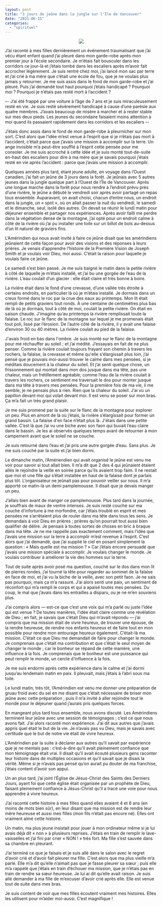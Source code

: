 ```yaml
---
layout: post
title: "3 jours de jeûne dans la jungle sur l'Île de Vancouver"
date: "2021-06-15"
categories: 
  - "spirituel"
---
```


<center>
	<img src="{{site.baseurl}}/assets/figures/amy-tran-8036.png" >
</center>

J’ai raconté à mes filles dernièrement un événement traumatisant que j’ai vécu étant enfant quand j’ai pleuré dans mon garde-robe après mon premier jour à l’école secondaire. Je m’étais fait bousculer dans les corridors ce jour-là et j’étais tombé dans les escaliers après m’avoir fait accrocher légèrement. Je suis rentré chez moi, j’ai lancé mon sac par terre et j’ai crié à ma mère que c’était une école de fou, que je ne voulais plus jamais y retourner. Je me suis assis dans le fond de mon garde-robe et j’ai pleuré. Puis j’ai demandé tout haut pourquoi j’étais handicapé ? Pourquoi moi ? Pourquoi je n’étais pas resté mort à l’accident ?

–- J’ai été frappé par une voiture à l’âge de 7 ans et je suis miraculeusement resté en vie. Je suis resté sévèrement handicapé à cause d’une parésie aux quatre membres. J’avais beaucoup de misère à marcher et à rester stable sur mes deux pieds. Les jeunes du secondaire faisaient moins attention à moi quand ils passaient rapidement dans les corridors et les escaliers –-

J’étais donc assis dans le fond de mon garde-robe à pleurnicher sur mon sort. C’est alors que l’idée m’est venue à l’esprit que si je n’étais pas mort à l’accident, c’était parce que j’avais une mission à accomplir sur la terre. Un ange invisible m’a peut-être soufflé à l’esprit cette pensée pour me consoler. Je me suis accroché à cette idée et je suis monté tout-de-suite en-haut des escaliers pour dire à ma mère que je savais pourquoi j’étais resté en vie après l’accident : parce que j’avais une mission à accomplir.

Quelques années plus tard, étant jeune adulte, en voyage dans l’Ouest canadien, j’ai fait un jeûne de 3 jours dans la forêt. Je jeûnais avec 5 autres jeunes dans la jungle quelque part à l’Ouest de l’Île de Vancouver. Après une longue marche dans la forêt pour nous rendre à l’endroit prévu près d’une rivière, le jeûne a débuté le vendredi soir après avoir partagé un repas tous ensemble. Auparavant, on avait choisi, chacun d’entre nous, un endroit dans la jungle, un « spot », où on allait passer la nuit du vendredi, le samedi et le dimanche, seul, isolé des autres. On devait se réunir le lundi matin pour déjeuner ensemble et partager nos expériences. Après avoir failli me perdre dans la végétation dense de la montagne, j’ai opté pour un endroit calme à côté de la rivière où j’ai pu installer une toile sur un billot de bois au-dessus d’un lit naturel de graviers fins.

L’Amérindien qui nous avait invité à faire ce jeûne disait que les amérindiens jeûnaient de cette façon pour avoir des visions et des réponses à leurs prières. Je venais d’apprendre l’histoire de la Première Vision de Joseph Smith et je voulais voir Dieu, moi aussi. C’était la raison pour laquelle je voulais faire ce jeûne.

Le samedi s’est bien passé. Je me suis baigné le matin dans la petite rivière à côté de laquelle je m’étais installé, et j’ai bu une gorgée de l’eau de la rivière. L’eau coulait d’un glacier : elle était claire et très bonne à boire.

La rivière était dans le fond d’une crevasse, d’une vallée très étroite à certains endroits, en particulier là où je m’étais installé. Je dormais dans un creux formé dans le roc par la crue des eaux au printemps. Mon lit était rempli de petits graviers tout ronds. À une centaine de centimètres plus bas de là où je dormais, tout à côté de moi, coulait la petite rivière. On était en saison chaude. J’imagine qu’au printemps la rivière remplissait toute la falaise. Le roc sur le flanc de la montagne sur lequel je me promenais était tout poli, lissé par l’érosion. De l’autre côté de la rivière, il y avait une falaise d’environ 30 ou 40 mètres. La rivière coulait au pied de la falaise.

J'avais froid en bas dans l'ombre. Je suis monté sur le flanc de la montagne pour me réchauffer au soleil ; et j’ai médité. J’essayais en fait de ne plus penser. Comme la rivière coulait toujours frayant son chemin à travers les rochers, la falaise, la crevasse et même qu'elle s'élargissait plus loin, j’ai pensé que je pouvais moi-aussi trouver le calme dans mes pensées, si je méditais doucement à la chaleur du soleil. Et j’ai senti quelque chose, un frissonnement qui montait dans mon dos jusque dans ma tête, pas une chaleur, mais un frétillement agréable; comme l’eau de la rivière coulait à travers les rochers, ce sentiment me traversait le dos pour monter jusque dans ma tête à travers mes pensées. Pour la première fois de ma vie, il me semble, je ne pensais plus à rien. Rien que la chaleur du soleil. J’ai vu un papillon devant moi qui volait devant moi. Il est venu se poser sur mon bras. Ça m’a fait un très grand plaisir.

Je me suis promené par la suite sur le flanc de la montagne pour explorer un peu. Plus en amont de là où j’étais, la rivière s’élargissait pour former un grand bassin. La falaise d'en face n’était plus là. J'étais dans une petite vallée. C’est là que j’ai vu une biche avec son faon qui buvait l’eau claire dans le bassin. Je les ai observés quelques temps avant de retourner à mon campement avant que le soleil ne se couche.

Je suis retourné dans l’eau et j’ai pris une autre gorgée d’eau. Sans plus. Je me suis couché par la suite et j’ai bien dormi.

Le dimanche matin, l’Amériendien qui avait organisé le jeûne est venu me voir pour savoir si tout allait bien. Il m’a dit que 2 des 4 qui jeûnaient étaient allés le rejoindre la veille en soirée parce qu’ils avaient trop faim. Il ne restait que moi et une fille qui s’était installée en haut de la falaise dont je parlais plus tôt. L’organisateur ne jeûnait pas pour pouvoir veiller sur nous. Il m’a apporté ce matin-là un demi pamplemousse. Il disait que je devais manger un peu.

J’allais bien avant de manger ce pamplemousse. Plus tard dans la journée, je souffrais de maux de ventre intenses. Je suis resté couché sur ma couche d’infortune à me morfondre, car j’étais troublé en esprit et mes pensées ne s’arrêtaient plus de rouler dans ma tête dans tous les sens. Je demandais à voir Dieu en prières ; prières qu’on pourrait tout aussi bien qualifier de délire. Je pensais à toutes sortes de choses en bric à braque dans ma tête. Je ne me rappelle pas exactement comment, mais l’idée que j’avais une mission sur la terre à accomplir m’est revenue à l’esprit. C’est alors que j’ai demandé, que j’ai supplié le ciel en posant simplement la question : « Mais quelle est ma mission ? » Car j’étais encore persuadé que j’avais une mission spéciale à accomplir. Je voulais changer le monde. Je voulais contribuer à améliorer la vie des hommes sur la terre.

Tout de suite après avoir posé ma question, couché sur le dos dans mon lit de pierres rondes, j’ai tourné la tête pour regarder au sommet de la falaise en face de moi, et j’ai vu la biche de la veille, avec son petit faon. Je ne sais pas pourquoi, mais ça m’a rassuré. J’ai alors senti une paix, un sentiment de réconfort qui m’a rempli le corps et qui a apaisé toutes mes pensées. Du coup, le mal que j’avais dans les entrailles a disparu, ou je ne m’en souviens plus.

J’ai compris alors — est-ce que c’est une voix qui m’a parlé ou juste l’idée qui est venue ? De toutes manières, l’idée était claire comme une révélation de Dieu ; en fait, je savais que c’était Dieu qui m’avait répondu — j’ai compris que ma mission était de vivre heureux, de trouver une épouse, de la rendre heureuse, de rendre nos enfants heureux et de faire tout en mon possible pour rendre mon entourage heureux également. C’était-là ma mission. C’était ce que Dieu me demandait de faire pour changer le monde. Je comprenais que c’était ma contribution et que c’était le seul moyen de changer le monde ; car le bonheur se répand de cette manière, une influence à la fois. Je comprenais que le bonheur est une puissance qui peut remplir le monde, un cercle d’influence à la fois.

Je me suis endormi après cette expérience dans le calme et j’ai dormi jusqu’au lendemain matin en paix. Il pleuvait, mais j’étais à l’abri sous ma toile.

Le lundi matin, très tôt, l’Amérindien est venu me donner une préparation de gruau froid avec du sel en me disant que c’était nécessaire de briser mon jeûne avec cette préparation ; puis il m’a invité à aller rejoindre tout le monde pour le déjeuner quand j’aurais pris quelques forces.

En mangeant plus tard tous ensemble, nous avons discuté. Les Amérindiens terminent leur jeûne avec une session de témoignages ; c’est ce que nous avons fait. J’ai alors raconté mon expérience. J’ai dit aux autres que j’avais appris quel était le but de la vie. Je n’avais pas vu Dieu, mais je savais avec certitude que le but de notre vie était de vivre heureux.

L’Amérindien par la suite à déclarer aux autres qu’il savait par expérience que je ne mentais pas : c’est-à-dire qu’il avait pleinement confiance que mon témoignage était vrai. Il disait qu’il avait écouté plusieurs gens raconter leur histoire dans de multiples occasions et qu’il savait que je disais la vérité. Même si je n’avais pas pensé qu’on aurait pu douter de ma franchise, j’étais content d’avoir son appui.

Un an plus tard, j’ai joint l’Église de Jésus-Christ des Saints des Derniers Jours, ayant foi que cette église était organisée par un prophète de Dieu, faisant pleinement confiance à Jésus-Christ qu’il a tracé une voie pour nous apprendre à vivre heureux.

J’ai raconté cette histoire à mes filles quand elles avaient 4 et 6 ans (en moins de mots bien sûr), en leur disant que ma mission est de rendre leur mère heureuse et aussi mes filles (mon fils n’était pas encore né). Elles ont vraiment aimé cette histoire.

Un matin, ma plus jeune insistait pour jouer à mon ordinateur même si je lui avais déjà dit « non » à plusieurs reprises. J’étais en train de remplir le lave-vaisselles et j’ai fini par crier « NON ! » très fort. Ma fille s’est sauvée dans sa chambre en pleurant.

J’ai terminé ce que je faisais et je suis allé dans le salon avec le regret d’avoir crié et d’avoir fait pleurer ma fille. C’est alors que ma plus vieille m’a parlé. Elle m’a dit qu’elle n’aimait pas que je fasse pleurer sa sœur ; puis elle m’a rappelé que j’étais en train d’échouer ma mission, que je n’étais pas en train de rendre sa sœur heureuse. Je lui ai dit qu’elle avait raison. Je suis allé demander à ma fille de m’excuser d’avoir crié après elle. Elle est venue tout de suite dans mes bras.

Je suis content de voir que mes filles écoutent vraiment mes histoires. Elles les utilisent pour m’aider moi-aussi. C’est magnifique !
